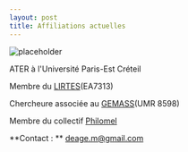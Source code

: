 ```yaml
---
layout: post
title: Affiliations actuelles
---
```


![placeholder](https://user-images.githubusercontent.com/38110079/102015162-26120c00-3d5a-11eb-9d97-658c91e8464c.jpeg "Margot Déage")

ATER à l'Université Paris-Est Créteil

Membre du [LIRTES](https://lirtes.u-pec.fr/)(EA7313)

Chercheure associée au [GEMASS](https://www.gemass.fr/margot-deage)(UMR 8598)

Membre du collectif [Philomel](https://philomel.hypotheses.org/annuaire/profil-de-margot-deage)
<p class="message">
 
**Contact : ** deage.m@gmail.com
